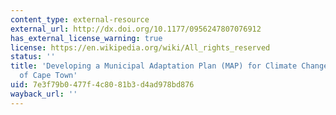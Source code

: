 ```yaml
---
content_type: external-resource
external_url: http://dx.doi.org/10.1177/0956247807076912
has_external_license_warning: true
license: https://en.wikipedia.org/wiki/All_rights_reserved
status: ''
title: 'Developing a Municipal Adaptation Plan (MAP) for Climate Change: The City
  of Cape Town'
uid: 7e3f79b0-477f-4c80-81b3-d4ad978bd876
wayback_url: ''
---
```

